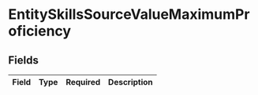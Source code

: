 # EntitySkillsSourceValueMaximumProficiency


## Fields

| Field       | Type        | Required    | Description |
| ----------- | ----------- | ----------- | ----------- |